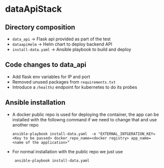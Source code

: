 # dataApiStack

## Directory composition

- `data_api` -> Flask api provided as part of the test
- `dataapiHelm` -> Helm chart to deploy backend API
- `install-data.yaml` -> Ansible playbook to build and deploy  

## Code changes to data_api
- Add flask env variables for IP and port
- Removed unused packages from `requirements.txt`
- Introduce a `/healthz` endpoint for kubernetes to do its probes


## Ansible installation
- A docker public repo is used for deploying the container, the app can be installed with the followng command if we need to change that and use another repo
    ```
    ansible-playbook install-data.yaml  -e "EXTERNAL_INTGERATION_KEY=<Key to be passed> docker_repo_name=<docker registry> app_name=<name of the application>"
    ```
- For normal installation with the public repo we just use 
    ```
     ansible-playbook install-data.yaml 
    ```
